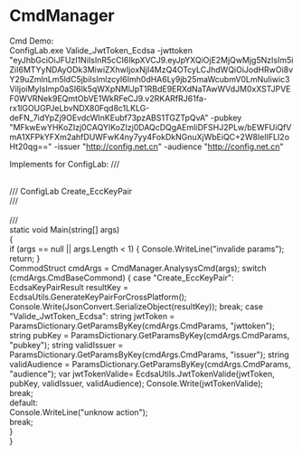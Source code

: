 # CmdManager
Cmd Demo:  
ConfigLab.exe  Valide_JwtToken_Ecdsa  -jwttoken "eyJhbGciOiJFUzI1NiIsInR5cCI6IkpXVCJ9.eyJpYXQiOjE2MjQwMjg5NzIsIm5iZiI6MTYyNDAyODk3MiwiZXhwIjoxNjI4MzQ4OTcyLCJhdWQiOiJodHRwOi8vY29uZmlnLm5ldC5jbiIsImlzcyI6Imh0dHA6Ly9jb25maWcubmV0LmNuIiwic3ViIjoiMyIsImp0aSI6Ik5qWXpNMlJpT1RBdE9ERXdNaTAwWVdJM0xXSTJPVEF0WVRNek9EQmtObVE1WkRFeCJ9.v2RKARfRJ61fa-rx1lGOUGPJeLbvNDX80Fqd8c1LKLG-deFN_7idYpZj9OEvdcWInKEubf73pzABS1TGZTpQvA" -pubkey "MFkwEwYHKoZIzj0CAQYIKoZIzj0DAQcDQgAEmIiDFSHJ2PLw/bEWFUiQfVmA1XFPkYFXm2ahfDUWFwK4ny7yy4FokDkNGnuXjWbEiQC+2W8IelIFLI2oHt20qg==" -issuer "http://config.net.cn" -audience "http://config.net.cn"  


Implements for ConfigLab: 
        /// <summary>  
        /// ConfigLab  Create_EccKeyPair  
        /// </summary>  
        /// <param name="args"></param>  
        static void Main(string[] args)  
        {  
            if (args == null || args.Length < 1)
            {
                Console.WriteLine("invalide params");  
                return; 
            }  
            CommodStruct cmdArgs = CmdManager.AnalysysCmd(args); 
            switch (cmdArgs.CmdBaseCommond) 
            { 
                case "Create_EccKeyPair": 
                    EcdsaKeyPairResult resultKey = EcdsaUtils.GenerateKeyPairForCrossPlatform();
                    Console.Write(JsonConvert.SerializeObject(resultKey)); 
                    break;
                case "Valide_JwtToken_Ecdsa": 
                    string jwtToken = ParamsDictionary.GetParamsByKey(cmdArgs.CmdParams, "jwttoken");
                    string pubKey = ParamsDictionary.GetParamsByKey(cmdArgs.CmdParams, "pubkey");
                    string validIssuer = ParamsDictionary.GetParamsByKey(cmdArgs.CmdParams, "issuer");
                    string validAudience = ParamsDictionary.GetParamsByKey(cmdArgs.CmdParams, "audience");
                    var jwtTokenValide= EcdsaUtils.JwtTokenValide(jwtToken, pubKey, validIssuer, validAudience);
                    Console.Write(jwtTokenValide);  
                    break;  
                default:  
                    Console.WriteLine("unknow action");  
                    break;  
            }  
        }  
        
        
        
